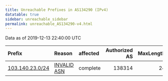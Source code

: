 ```yaml
---
title: Unreachable Prefixes in AS134290 (IPv4)
datatable: true
sidebar: unreachable_sidebar
permalink: unreachable_AS134290-v4.html
---
```


Data as of 2019-12-13 22:40:00 UTC


<div class="datatable-begin"></div>

| Prefix                                                   | Reason                                                                                                  | affected   |   Authorized AS |   MaxLength | Anchor                                       |   unreachable /24s |
|:---------------------------------------------------------|:--------------------------------------------------------------------------------------------------------|:-----------|----------------:|------------:|:---------------------------------------------|-------------------:|
| [103.140.23.0/24](https://stat.ripe.net/103.140.23.0/24) | [INVALID ASN](https://rpki-validator.ripe.net/announcement-preview?asn=AS134290&prefix=103.140.23.0/24) | complete   |          138314 |          24 | [APNIC](unreachable_APNIC_RPKI_Root-v4.html) |                  1 |

<div class="datatable-end"></div>